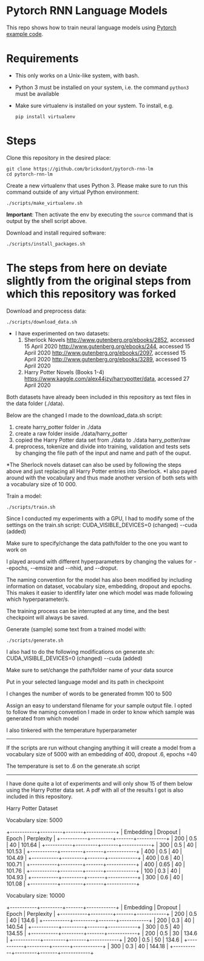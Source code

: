 # Pytorch RNN Language Models

This repo shows how to train neural language models using [Pytorch example code](https://github.com/pytorch/examples/tree/master/word_language_model). 

# Requirements

- This only works on a Unix-like system, with bash.
- Python 3 must be installed on your system, i.e. the command `python3` must be available
- Make sure virtualenv is installed on your system. To install, e.g.

    `pip install virtualenv`

# Steps

Clone this repository in the desired place:

    git clone https://github.com/bricksdont/pytorch-rnn-lm
    cd pytorch-rnn-lm

Create a new virtualenv that uses Python 3. Please make sure to run this command outside of any virtual Python environment:

    ./scripts/make_virtualenv.sh

**Important**: Then activate the env by executing the `source` command that is output by the shell script above.

Download and install required software:

    ./scripts/install_packages.sh

# The steps from here on deviate slightly from the original steps from which this repository was forked

Download and preprocess data:

    ./scripts/download_data.sh

- I have experimented on two datasets: 
	1) Sherlock Novels
		http://www.gutenberg.org/ebooks/2852, accessed 15 April 2020
		http://www.gutenberg.org/ebooks/244, accessed 15 April 2020
		http://www.gutenberg.org/ebooks/2097, accessed 15 April 2020
		http://www.gutenberg.org/ebooks/3289, accessed 15 April 2020
	2) Harry Potter Novels (Books 1-4)
		https://www.kaggle.com/alex44jzy/harrypotter/data, accessed 27 April 2020

Both datasets have already been included in this repository as text files in the data folder (./data).

Below are the changed I made to the download_data.sh script:
1) create harry_potter folder in ./data
2) create a raw folder inside ./data/harry_potter
3) copied the Harry Potter data set from ./data to ./data harry_potter/raw
4) preprocess, tokenize and divide into training, validation and tests sets by changing the file path of the input and name and path of the ouput.

*The Sherlock novels dataset can also be used by following the steps above and just replacing all Harry Potter entries into Sherlock.
*I also payed around with the vocabulary and thus made another version of both sets with a vocabulary size of 10 000.

Train a model:

    ./scripts/train.sh

Since I conducted my experiments with a GPU, I had to modify some of the settings on the train.sh script:
	CUDA_VISIBLE_DEVICES=0 (changed)
    	--cuda (added)

Make sure to specify/change the data path/folder to the one you want to work on

I played around with different hyperparameters by changing the values for --epochs, --emsize and --nhid, and --droput.

The naming convention for the model has also been modified by including information on dataset, vocabulary size, embedding, dropout and epochs. This makes it easier to identfify later one which model was made following which hyperparameter/s.

The training process can be interrupted at any time, and the best checkpoint will always be saved.

Generate (sample) some text from a trained model with:

    ./scripts/generate.sh

I also had to do the following modifications on generate.sh:
	CUDA_VISIBLE_DEVICES=0 (changed)
    	--cuda (added)

Make sure to set/change the path/folder name of your data source

Put in your selected language model and its path in checkpoint

I changes the number of words to be generated fromm 100 to 500

Assign an easy to understand filename for your sample output file. I opted to follow the naming convention I made in order to know which sample was generated from which model

I also tinkered with the temperature hyperparameter

-------------------------------------------------------------

If the scripts are run without changing anything it will create a model from a vocabulary size of 5000 with an embedding of 400, dropout .6, epochs =40

The temperature is set to .6 on the generate.sh script
_______________________________________________________________________________________________________________________________

I have done quite a lot of experiments and will only show 15 of them below using the Harry Potter data set. A pdf with all of the results I got is also included in this repository.


Harry Potter Dataset

Vocabulary size: 5000

+-----------+---------+-------+------------+
| Embedding | Dropout | Epoch | Perplexity |
+-----------+---------+-------+------------+
| 200       | 0.5     | 40    | 101.64     |
+-----------+---------+-------+------------+
| 300       | 0.5     | 40    | 101.53     |
+-----------+---------+-------+------------+
| 400       | 0.5     | 40    | 104.49     |
+-----------+---------+-------+------------+
| 400       | 0.6     | 40    | 100.71     |
+-----------+---------+-------+------------+
| 400       | 0.65    | 40    | 101.76     |
+-----------+---------+-------+------------+
| 100       | 0.3     | 40    | 104.93     |
+-----------+---------+-------+------------+
| 300       | 0.6     | 40    | 101.08     |
+-----------+---------+-------+------------+

Vocabulary size: 10000

+-----------+---------+-------+------------+
| Embedding | Dropout | Epoch | Perplexity |
+-----------+---------+-------+------------+
| 200       | 0.5     | 40    | 134.6      |
+-----------+---------+-------+------------+
| 200       | 0.3     | 40    | 140.54     |
+-----------+---------+-------+------------+
| 300       | 0.5     | 40    | 134.55     |
+-----------+---------+-------+------------+
| 200       | 0.5     | 30    | 134.6      |
+-----------+---------+-------+------------+
| 200       | 0.5     | 50    | 134.6      |
+-----------+---------+-------+------------+
| 300       | 0.3     | 40    | 144.18     |
+-----------+---------+-------+------------+








